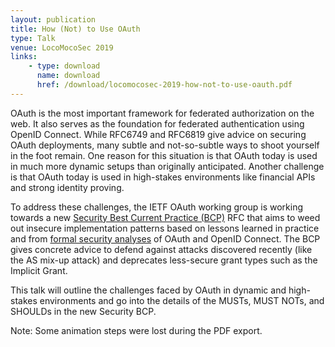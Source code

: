 ```yaml
---
layout: publication
title: How (Not) to Use OAuth
type: Talk
venue: LocoMocoSec 2019
links:
    - type: download
      name: download
      href: /download/locomocosec-2019-how-not-to-use-oauth.pdf
---
```


OAuth is the most important framework for federated authorization on
the web. It also serves as the foundation for federated authentication
using OpenID Connect. While RFC6749 and RFC6819 give advice on
securing OAuth deployments, many subtle and not-so-subtle ways to
shoot yourself in the foot remain. One reason for this situation is
that OAuth today is used in much more dynamic setups than originally
anticipated. Another challenge is that OAuth today is used in
high-stakes environments like financial APIs and strong identity
proving.

To address these challenges, the IETF OAuth working group is working
towards a
new
[Security Best Current Practice (BCP)](/publications/2018-12-28-oauth-bcp/)
RFC that aims to weed out insecure implementation patterns based on
lessons learned in practice and from [formal security analyses](/publications/2018-10-19-an-expressive-formal-web-model) of OAuth
and OpenID Connect. The BCP gives concrete advice to defend against
attacks discovered recently (like the AS mix-up attack) and deprecates
less-secure grant types such as the Implicit Grant.

This talk will outline the challenges faced by OAuth in dynamic and
high-stakes environments and go into the details of the MUSTs, MUST
NOTs, and SHOULDs in the new Security BCP.

Note: Some animation steps were lost during the PDF export. 
